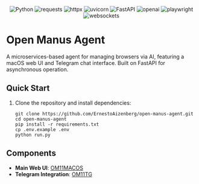 <p align="center">
  <img src="https://img.shields.io/badge/Python-3.12-3776AB?style=flat-square&logo=python&logoColor=white" alt="Python">
  <img src="https://img.shields.io/badge/requests-2.31.0-3776AB?style=flat-square&logo=python&logoColor=white" alt="requests">
  <img src="https://img.shields.io/badge/httpx-0.25.0-00B4AB?style=flat-square&logo=python&logoColor=white" alt="httpx">
  <img src="https://img.shields.io/badge/uvicorn-0.23.0-6E00F7?style=flat-square&logo=python&logoColor=white" alt="uvicorn">
  <img src="https://img.shields.io/badge/FastAPI-0.103.0-009688?style=flat-square&logo=fastapi&logoColor=white" alt="FastAPI">
  <img src="https://img.shields.io/badge/openai->=0.1.0-412991?style=flat-square&logo=openai&logoColor=white" alt="openai">
  <img src="https://img.shields.io/badge/playwright-1.39.0-FF6B00?style=flat-square&logo=playwright&logoColor=white" alt="playwright">
  <img src="https://img.shields.io/badge/websockets-11.0.0-FF4D4D?style=flat-square&logo=websocket&logoColor=white" alt="websockets">
</p> 

# Open Manus Agent

A microservices-based agent for managing browsers via AI, featuring a macOS web UI and Telegram chat interface. Built on FastAPI for asynchronous operation.

## Quick Start

1. Clone the repository and install dependencies:
   ```shell
   git clone https://github.com/ErnestoAizenberg/open-manus-agent.git
   cd open-manus-agent
   pip install -r requirements.txt
   cp .env.example .env
   python run.py
   ```

## Components

- **Main Web UI**: [OM11MACOS](https://github.com/ErnestoAizenberg/OM11MACOS)
- **Telegram Integration**: [OM11TG](https://github.com/ErnestoAizenberg/OM11TG)
